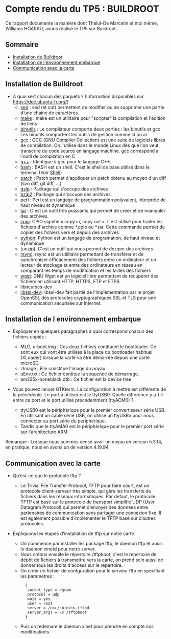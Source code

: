 # Compte rendu du TP5 :  BUILDROOT

Ce rapport documente la manière dont Thalul-De Marcelin et moi même, Williams HOARAU, avons réalisé le TP5 sur Buildroot.

## Sommaire

* [Installation de Buildroot](#installation-de-buildroot)
* [Installation de l'environnement embarque](#installation-de-l-environnement-embarque)
* [Communication avec la carte](#communication-avec-la-carte)


## Installation de Buildroot

- A quoi sert chacun des paquets ? (Information disponibles sur https://doc.ubuntu-fr.org/)
  - [sed](https://doc.ubuntu-fr.org/sed) : sed (et cut) permettent de modifier ou de supprimer une partie d’une chaîne de caractères. 
  - [make](https://doc.ubuntu-fr.org/make) : make est un utilitaire pour "scripter" la compilation et l'édition de liens
  - [binutils](https://doc.ubuntu-fr.org/tutoriel/compilation_croisee) : Le compilateur comporte deux parties : les binutils et gcc. Les binutils comportent les outils de gestion comme ld ou ar.
  - [gcc](https://doc.ubuntu-fr.org/gcc) : GCC (GNU Compiler Collection) est une suite de logiciels libres de compilation. On l'utilise dans le monde Linux dès que l'on veut transcrire du code source en langage machine. gcc correspond à l'outil de compilation en C
  - [g++](https://doc.ubuntu-fr.org/gcc) : Identique à gcc pour le langage C++.
  - [bash](https://doc.ubuntu-fr.org/bash) : BASH est un shell. C'est le shell de base utilisé dans le terminal (Voir [Shell](https://doc.ubuntu-fr.org/shell))
  - [patch](https://doc.ubuntu-fr.org/patch) : Patch permet d'appliquer un patch obtenu au moyen d'un diff (svn diff, git diff, …)
  - [gzip](https://doc.ubuntu-fr.org/archivage) : Package qui s'occupe des archives
  - [bzip2](https://doc.ubuntu-fr.org/tutoriel/reparer_une_archive_corrompue) : Package qui s'occupe des archives. 
  - [perl](https://www.perl.org/) : Perl est un langage de programmation polyvalent, interprété de haut niveau et dynamique
  - [tar](https://doc.ubuntu-fr.org/tar) : C'est un outil tres puissants qui permet de creer et de manipuler des archives.
  - [cpio](https://en.wikipedia.org/wiki/Cpio): CPIO signifie « copy in, copy out ». Il est utilisé pour traiter les fichiers d'archive comme *.cpio ou *.tar. Cette commande permet de copier des fichiers vers et depuis des archives.
  - [python](https://en.wikipedia.org/wiki/Python_(programming_language)): Python est un langage de programation, de haut niveau et dynamique
  - [unzip]: C'est un outil qui nous permet de deziper des archives
  - [rsync](https://en.wikipedia.org/wiki/Rsync): rsync est un utilitaire permettant de transférer et de synchroniser efficacement des fichiers entre un ordinateur et un lecteur de stockage et entre des ordinateurs en réseau en comparant les temps de modification et les tailles des fichiers
  - [wget](https://www.gnu.org/software/wget/): GNU Wget est un logiciel libre permettant de récupérer des fichiers en utilisant HTTP, HTTPS, FTP et FTPS.
  - [libncurses-dev](https://packages.ubuntu.com/focal/libncurses-dev)
  - [libssl-dev](https://packages.ubuntu.com/bionic/libssl-dev): libssl-dev fait partie de l'implémentation par le projet OpenSSL des protocoles cryptographiques SSL et TLS pour une communication sécurisée sur Internet.

## Installation de l environnement embarque

- Expliquer en quelques paragraphes à quoi correspond chacun des fichiers copiés :
  - MLO, u-boot.img : Ces deux fichiers contituent le bootloader. Ce sont eux qui vont être utilisés à la place du bootloader habituel (XLoader) lorsque la carte va être démarrée depuis une carte microSD.
  - zImage : Elle constitue l'image du noyau.
  - uEnv.txt : Ce fichier contitue la séquence de démarrage.
  - am335x-boneblack.dtb : Ce fichier est la device tree.


- Vous pouvez lancer GTKterm. La configuration à mettre est différente de la précédente. Le port à utiliser
est le ttyUSB0. Quelle différence y a-t-il entre ce port et le port utilisé précédemment (ttyACM0) ?
  - ttyUSB0 est le périphérique pour le premier convertisseur série USB. En utilisant un câble série USB, on  utilise un ttyUSBn pour nous connecter au port série du peripherique.
  - Tandis que le ttyAMA0 est le périphérique pour le premier port série sur l'architecture ARM.

Remarque : Lorsque  nous sommes censé avoir un noyau en version 5.3.14, en pratique, nous en avons un de version 4.19.94

## Communication avec la carte

- Qu’est-ce que le protocole tftp ?
  - Le Trivial File Transfer Protocol, TFTP pour faire court, est un protocole client-serveur très simple, qui gère les transferts de fichiers dans les réseaux informatiques. Par défaut, le protocole TFTP est basé sur le protocole de transport simplifié UDP (User Datagram Protocol) qui permet d’envoyer des données entre partenaires de communication sans partager une connexion fixe. Il est également possible d’implémenter le TFTP basé sur d’autres protocoles.

- Expliquons les etapes d'installation de tftp sur notre carte
  - On commence par installer les package tftp, le daemon tftp et aussi le daemon xinetd pour notre server.
  - Nous créons ensuite le répertoire /tftpboot, c'est le repertoire de dépôt de fichiers à transmettre vers la carte, on prend soin aussi de donner tous les droits d'access sur le repertoire.
  - On creer un fichier de confguration pour le serveur tftp en specifiant les parametres :
    ```
      {
       socket_type = dgram
       protocol = udp
       wait = yes
       user = root
       server = /usr/sbin/in.tftpd
       server_args = -s /tftpboot
      }
    ```
  - Puis on redemare le daemon xinet pour prendre en compte nos modifications
